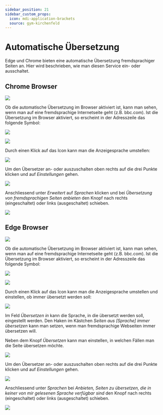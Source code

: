 ```yaml
---
sidebar_position: 21
sidebar_custom_props:
  icon: mdi-application-brackets
  source: gym-kirchenfeld
---
```


# Automatische Übersetzung

Edge und Chrome bieten eine automatische Übersetzung fremdsprachiger Seiten an. Hier wird beschrieben, wie man diesen Service ein- oder ausschaltet.

## Chrome Browser 

![](./images/chrome_logo2.png)

Ob die automatische Übersetzung im Browser aktiviert ist, kann man sehen, wenn man auf eine fremdsprachige Internetseite geht (z.B. bbc.com). Ist die Übersetzung im Browser aktiviert, so erscheint in der Adresszeile das folgende Symbol:

![](./images/chrome_logo.png)

![](./images/chrome_003.png)


Durch einen Klick auf das Icon kann man die Anzeigesprache umstellen:

![](./images/chrome_004.png)

Um den Übersetzer an- oder auszuschalten oben rechts auf die drei Punkte klicken und auf _Einstellungen_ gehen. 

![](./images/chrome_001.png)

Anschliessend unter _Erweitert_ auf _Sprachen_ klicken und bei _Übersetzung von fremdsprachigen Seiten anbieten_ den Knopf nach rechts (eingeschaltet) oder links (ausgeschaltet) schieben. 

![](./images/chrome_002.png)

## Edge Browser

![](./images/edge_logo2.png)

Ob die automatische Übersetzung im Browser aktiviert ist, kann man sehen, wenn man auf eine fremdsprachige Internetseite geht (z.B. bbc.com). Ist die Übersetzung im Browser aktiviert, so erscheint in der Adresszeile das folgende Symbol:

![](./images/edge_logo.png)

![](./images/edge_005.png)


Durch einen Klick auf das Icon kann man die Anzeigesprache umstellen und einstellen, ob immer übersetzt werden soll:

![](./images/edge_003.png)

Im Feld _Übersetzen in_ kann die Sprache, in die übersetzt werden soll, eingestellt werden. Den Haken im Kästchen _Seiten aus [Sprache] immer übersetzen_ kann man setzen, wenn man fremdsprachige Webseiten immer übersetzen will.

Neben dem Knopf _Übersetzen_ kann man einstellen, in welchen Fällen man die Seite übersetzen möchte.

![](./images/edge_004.png)

Um den Übersetzer an- oder auszuschalten oben rechts auf die drei Punkte klicken und auf _Einstellungen_ gehen. 

![](./images/edge_001.png)

Anschliessend unter _Sprachen_ bei _Anbieten, Seiten zu übersetzen, die in keiner von mir gelesenen Sprache verfügbar sind_ den Knopf nach rechts (eingeschaltet) oder links (ausgeschaltet) schieben. 

![](./images/edge_002.png)
